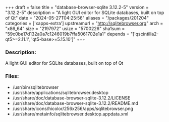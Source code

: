 +++
draft = false
title = "database-browser-sqlite 3.12.2-5"
version = "3.12.2-5"
description = "A light GUI editor for SQLite databases, built on top of Qt"
date = "2024-05-27T04:25:56"
aliases = "/packages/201204"
categories = ['xapps-extra']
upstreamurl = "http://sqlitebrowser.org"
arch = "x86_64"
size = "2197972"
usize = "5700226"
sha1sum = "59c0be17d132a0a7c1246019b7ffa5061702e1a1"
depends = "['qscintilla2-qt5>=2.11.1', 'qt5-base>=5.15.10']"
+++
### Description: 
A light GUI editor for SQLite databases, built on top of Qt

### Files: 
* /usr/bin/sqlitebrowser
* /usr/share/applications/sqlitebrowser.desktop
* /usr/share/doc/database-browser-sqlite-3.12.2/LICENSE
* /usr/share/doc/database-browser-sqlite-3.12.2/README.md
* /usr/share/icons/hicolor/256x256/apps/sqlitebrowser.png
* /usr/share/metainfo/sqlitebrowser.desktop.appdata.xml
